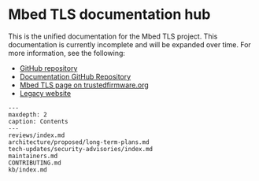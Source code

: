 # Mbed TLS documentation hub

This is the unified documentation for the Mbed TLS project.
This documentation is currently incomplete and will be expanded over time.
For more information, see the following:

* [GitHub repository](https://github.com/ARMmbed/mbedtls)
* [Documentation GitHub Repository](https://github.com/ARMmbed/mbedtls-docs)
* [Mbed TLS page on trustedfirmware.org](https://www.trustedfirmware.org/projects/mbed-tls/)
* [Legacy website](https://tls.mbed.org)

```{toctree}
---
maxdepth: 2
caption: Contents
---
reviews/index.md
architecture/proposed/long-term-plans.md
tech-updates/security-advisories/index.md
maintainers.md
CONTRIBUTING.md
kb/index.md
```
